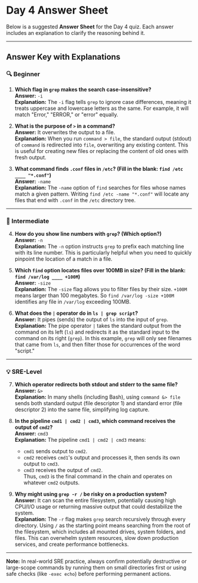 # Day 4 Answer Sheet

Below is a suggested **Answer Sheet** for the Day 4 quiz. Each answer includes an explanation to clarify the reasoning behind it.

---

## **Answer Key with Explanations**

### **🔍 Beginner**

1. **Which flag in `grep` makes the search case-insensitive?**  
   **Answer:** `-i`  
   **Explanation:** The `-i` flag tells `grep` to ignore case differences, meaning it treats uppercase and lowercase letters as the same. For example, it will match "Error," "ERROR," or "error" equally.

2. **What is the purpose of `>` in a command?**  
   **Answer:** It overwrites the output to a file.  
   **Explanation:** When you run `command > file`, the standard output (stdout) of `command` is redirected into `file`, overwriting any existing content. This is useful for creating new files or replacing the content of old ones with fresh output.

3. **What command finds `.conf` files in `/etc`? (Fill in the blank: `find /etc ____ "*.conf"`)**  
   **Answer:** `-name`  
   **Explanation:** The `-name` option of `find` searches for files whose names match a given pattern. Writing `find /etc -name "*.conf"` will locate any files that end with `.conf` in the `/etc` directory tree.

---

### **🧩 Intermediate**

4. **How do you show line numbers with `grep`? (Which option?)**  
   **Answer:** `-n`  
   **Explanation:** The `-n` option instructs `grep` to prefix each matching line with its line number. This is particularly helpful when you need to quickly pinpoint the location of a match in a file.

5. **Which `find` option locates files over 100MB in size? (Fill in the blank: `find /var/log ____ +100M`)**  
   **Answer:** `-size`  
   **Explanation:** The `-size` flag allows you to filter files by their size. `+100M` means larger than 100 megabytes. So `find /var/log -size +100M` identifies any file in `/var/log` exceeding 100MB.

6. **What does the `|` operator do in `ls | grep script`?**  
   **Answer:** It pipes (sends) the output of `ls` into the input of `grep`.  
   **Explanation:** The pipe operator `|` takes the standard output from the command on its left (`ls`) and redirects it as the standard input to the command on its right (`grep`). In this example, `grep` will only see filenames that came from `ls`, and then filter those for occurrences of the word "script."

---

### **💡 SRE-Level**

7. **Which operator redirects both stdout and stderr to the same file?**  
   **Answer:** `&>`  
   **Explanation:** In many shells (including Bash), using `command &> file` sends both standard output (file descriptor 1) and standard error (file descriptor 2) into the same file, simplifying log capture.

8. **In the pipeline `cmd1 | cmd2 | cmd3`, which command receives the output of `cmd2`?**  
   **Answer:** `cmd3`  
   **Explanation:** The pipeline `cmd1 | cmd2 | cmd3` means:
   - `cmd1` sends output to `cmd2`.
   - `cmd2` receives `cmd1`'s output and processes it, then sends its own output to `cmd3`.
   - `cmd3` receives the output of `cmd2`.  
   Thus, `cmd3` is the final command in the chain and operates on whatever `cmd2` outputs.

9. **Why might using `grep -r /` be risky on a production system?**  
   **Answer:** It can scan the entire filesystem, potentially causing high CPU/I/O usage or returning massive output that could destabilize the system.  
   **Explanation:** The `-r` flag makes `grep` search recursively through every directory. Using `/` as the starting point means searching from the root of the filesystem, which includes all mounted drives, system folders, and files. This can overwhelm system resources, slow down production services, and create performance bottlenecks.

---

**Note:** In real-world SRE practice, always confirm potentially destructive or large-scope commands by running them on small directories first or using safe checks (like `-exec echo`) before performing permanent actions.
